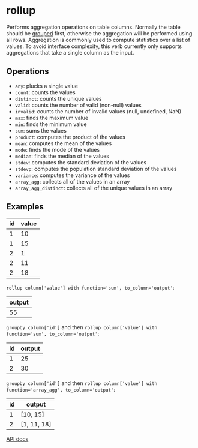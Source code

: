 # rollup

Performs aggregation operations on table columns. Normally the table should be [grouped](./groupby.md) first, otherwise the aggregation will be performed using all rows. Aggregation is commonly used to compute statistics over a list of values. To avoid interface complexity, this verb currently only supports aggregations that take a single column as the input.

## Operations

- `any`: plucks a single value
- `count`: counts the values
- `distinct`: counts the unique values
- `valid`: counts the number of valid (non-null) values
- `invalid`: counts the number of invalid values (null, undefined, NaN)
- `max`: finds the maximum value
- `min`: finds the minimum value
- `sum`: sums the values
- `product`: computes the product of the values
- `mean`: computes the mean of the values
- `mode`: finds the mode of the values
- `median`: finds the median of the values
- `stdev`: computes the standard deviation of the values
- `stdevp`: computes the population standard deviation of the values
- `variance`: computes the variance of the values
- `array_agg`: collects all of the values in an array
- `array_agg_distinct`: collects all of the unique values in an array

## Examples

| id  | value |
| --- | ----- |
| 1   | 10    |
| 1   | 15    |
| 2   | 1     |
| 2   | 11    |
| 2   | 18    |

`rollup column['value'] with function='sum', to_column='output'`:

| output |
| ------ |
| 55     |

`groupby column['id']` and then `rollup column['value'] with function='sum', to_column='output'`:

| id  | output |
| --- | ------ |
| 1   | 25     |
| 2   | 30     |

`groupby column['id']` and then `rollup column['value'] with function='array_agg', to_column='output'`:

| id  | output      |
| --- | ----------- |
| 1   | [10, 15]    |
| 2   | [1, 11, 18] |

[API docs](https://github.com/microsoft/datashaper/blob/main/javascript/schema/docs/markdown/schema.rollupargs.md)